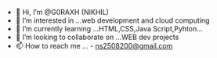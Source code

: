 - 👋 Hi, I’m @G0RAXH (NIKHIL)
- 👀 I’m interested in ...web development and cloud computing
- 🌱 I’m currently learning ...HTML,CSS,Java Script,Pyhton...
- 💞️ I’m looking to collaborate on ...WEB dev projects
- 📫 How to reach me ... - ns2508200@gmail.com

<!---
G0RAXH/G0RAXH is a ✨ special ✨ repository because its `README.md` (this file) appears on your GitHub profile.
You can click the Preview link to take a look at your changes.
--->
